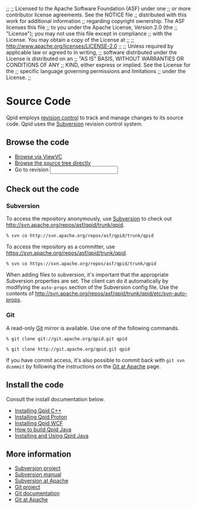 ;;
;; Licensed to the Apache Software Foundation (ASF) under one
;; or more contributor license agreements.  See the NOTICE file
;; distributed with this work for additional information
;; regarding copyright ownership.  The ASF licenses this file
;; to you under the Apache License, Version 2.0 (the
;; "License"); you may not use this file except in compliance
;; with the License.  You may obtain a copy of the License at
;; 
;;   http://www.apache.org/licenses/LICENSE-2.0
;; 
;; Unless required by applicable law or agreed to in writing,
;; software distributed under the License is distributed on an
;; "AS IS" BASIS, WITHOUT WARRANTIES OR CONDITIONS OF ANY
;; KIND, either express or implied.  See the License for the
;; specific language governing permissions and limitations
;; under the License.
;;

# Source Code

Qpid employs
[revision control](http://en.wikipedia.org/wiki/Revision_control) to
track and manage changes to its source code.  Qpid uses the
[Subversion](http://subversion.apache.org/) revision control system.

## Browse the code

 - [Browse via ViewVC](http://svn.apache.org/viewvc/qpid/trunk/qpid)
 - [Browse the source tree directly](https://svn.apache.org/repos/asf/qpid/trunk/qpid)
 - <form id="viewvc-goto-form" action="http://svn.apache.org/viewvc" method="get"><input type="hidden" name="view" value="revision"/>Go to revision <input type="text" name="revision"/></form>

## Check out the code

### Subversion

To access the repository anonymously, use
[Subversion](http://subversion.apache.org/) to check out
<http://svn.apache.org/repos/asf/qpid/trunk/qpid>.

    % svn co http://svn.apache.org/repos/asf/qpid/trunk/qpid

To access the repository as a committer, use <https://svn.apache.org/repos/asf/qpid/trunk/qpid>.

    % svn co https://svn.apache.org/repos/asf/qpid/trunk/qpid

When adding files to subversion, it's important that the appropriate
Subversion properties are set. The client can do it automatically by
modifying the `auto-props` section of the Subversion config file.  Use
the contents of
<http://svn.apache.org/repos/asf/qpid/trunk/qpid/etc/svn-auto-props>.

### Git

A read-only [Git](http://git-scm.com/) mirror is available.  Use one
of the following commands.

    % git clone git://git.apache.org/qpid.git qpid

    % git clone http://git.apache.org/qpid.git qpid

If you have commit access, it's also possible to commit back with `git
svn dcommit` by following the instructions on the
[Git at Apache](http://www.apache.org/dev/git.html) page.

## Install the code

Consult the install documentation below.

 - [Installing Qpid C++](http://svn.apache.org/repos/asf/qpid/trunk/qpid/cpp/INSTALL)
 - [Installing Qpid Proton](http://svn.apache.org/repos/asf/qpid/proton/trunk/README)
 - [Installing Qpid WCF](http://svn.apache.org/repos/asf/qpid/trunk/qpid/wcf/ReadMe.txt)
 - [How to build Qpid Java](https://cwiki.apache.org/qpid/qpid-java-build-how-to.html)
 - [Installing and Using Qpid Java](https://cwiki.apache.org/qpid/getting-started-guide.html)

## More information

 - [Subversion project](http://subversion.apache.org/)
 - [Subversion manual](http://svnbook.red-bean.com/)
 - [Subversion at Apache](http://www.apache.org/dev/version-control.html)
 - [Git project](http://git-scm.com)
 - [Git documentation](http://git-scm.com/documentation)
 - [Git at Apache](http://www.apache.org/dev/git.html)
